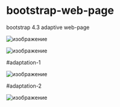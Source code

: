 # bootstrap-web-page

bootstrap 4.3 adaptive web-page


![изображение](https://user-images.githubusercontent.com/99510963/177750310-b2137f5e-2e0d-4deb-a95f-76709d816e09.png)


![изображение](https://user-images.githubusercontent.com/99510963/177749358-6a356404-6c8c-48aa-822e-712b71453b50.png)

#adaptation-1

![изображение](https://user-images.githubusercontent.com/99510963/177749845-eb2c40cd-efba-4a23-bc45-57dc4e8df44c.png)

#adaptation-2

![изображение](https://user-images.githubusercontent.com/99510963/177750064-7382bfb8-03a4-48f4-8060-572099e4c16a.png)
